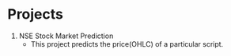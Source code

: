# Projects
  1.  NSE Stock Market Prediction
      * This project predicts the price(OHLC) of a particular script.
